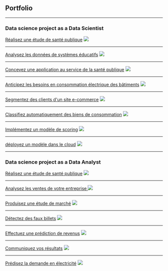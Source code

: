 ## Portfolio

---

### Data science project as a Data Scientist

[Réalisez une étude de santé publique](/sample_page)
<img src="images/dummy_thumbnail.jpg?raw=true"/>

---
[Analysez les données de systèmes éducatifs](/pdf/sample_presentation.pdf)
<img src="images/dummy_thumbnail.jpg?raw=true"/>

---
[Concevez une application au service de la santé publique](http://example.com/)
<img src="images/dummy_thumbnail.jpg?raw=true"/>

---

[Anticipez les besoins en consommation électrique des bâtiments](http://example.com/)
<img src="images/dummy_thumbnail.jpg?raw=true"/>

---

[Segmentez des clients d'un site e-commerce](http://example.com/)
<img src="images/dummy_thumbnail.jpg?raw=true"/>

---

[Classifiez automatiquement des biens de consommation](http://example.com/)
<img src="images/dummy_thumbnail.jpg?raw=true"/>

---

[Implémentez un modèle de scoring](http://example.com/)
<img src="images/dummy_thumbnail.jpg?raw=true"/>

---

[déployez un modèle dans le cloud](http://example.com/)
<img src="images/dummy_thumbnail.jpg?raw=true"/>

---
### Data science project as a Data Analyst

[Réalisez une étude de santé publique](/sample_page)
<img src="images/dummy_thumbnail.jpg?raw=true"/>

---
[Analysez les ventes de votre entreprise ](/pdf/sample_presentation.pdf)
<img src="images/dummy_thumbnail.jpg?raw=true"/>

---
[Produisez une étude de marché](http://example.com/)
<img src="images/dummy_thumbnail.jpg?raw=true"/>

---

[Détectez des faux billets](http://example.com/)
<img src="images/dummy_thumbnail.jpg?raw=true"/>

---

[Effectuez une prédiction de revenus](http://example.com/)
<img src="images/dummy_thumbnail.jpg?raw=true"/>

---

[Communiquez vos résultats](http://example.com/)
<img src="images/dummy_thumbnail.jpg?raw=true"/>

---

[Prédisez la demande en électricité](http://example.com/)
<img src="images/dummy_thumbnail.jpg?raw=true"/>

